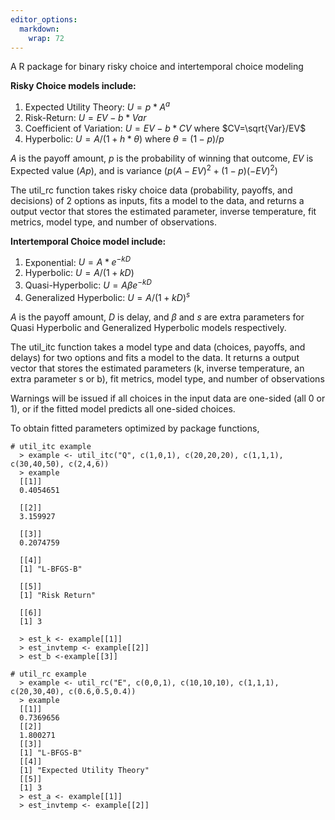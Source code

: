 ```yaml
---
editor_options: 
  markdown: 
    wrap: 72
---
```


A R package for binary risky choice and intertemporal choice modeling

**Risky Choice models include:**

1.  Expected Utility Theory: $U = p*A^a$
2.  Risk-Return: $U=EV - b*Var$
3.  Coefficient of Variation: $U=EV-b*CV$ where $CV=\sqrt{Var}/EV$
4.  Hyperbolic: $U=A/(1+h*\theta)$ where $\theta = (1-p)/p$

$A$ is the payoff amount, $p$ is the probability of winning that
outcome, $EV$ is Expected value ($Ap$), and is variance
($p(A-EV)^2 +(1-p)(-EV)^2$)

The util_rc function takes risky choice data (probability, payoffs, and
decisions) of 2 options as inputs, fits a model to the data, and returns
a output vector that stores the estimated parameter, inverse
temperature, fit metrics, model type, and number of observations.

**Intertemporal Choice model include:**

1.  Exponential: $U=A*e^{-kD}$
2.  Hyperbolic: $U=A/(1+kD)$
3.  Quasi-Hyperbolic: $U=A\beta e^{-kD}$
4.  Generalized Hyperbolic: $U=A/(1+kD)^{s}$

$A$ is the payoff amount, $D$ is delay, and $\beta$ and $s$ are extra
parameters for Quasi Hyperbolic and Generalized Hyperbolic models
respectively.

The util_itc function takes a model type and data (choices, payoffs, and
delays) for two options and fits a model to the data. It returns a
output vector that stores the estimated parameters (k, inverse
temperature, an extra parameter s or b), fit metrics, model type, and
number of observations

Warnings will be issued if all choices in the input data are one-sided
(all 0 or 1), or if the fitted model predicts all one-sided choices.

To obtain fitted parameters optimized by package functions,

```{=R}
# util_itc example
  > example <- util_itc("Q", c(1,0,1), c(20,20,20), c(1,1,1), c(30,40,50), c(2,4,6)) 
  > example
  [[1]]
  0.4054651 

  [[2]]
  3.159927 

  [[3]]
  0.2074759 

  [[4]]
  [1] "L-BFGS-B"

  [[5]]
  [1] "Risk Return"

  [[6]]
  [1] 3

  > est_k <- example[[1]]
  > est_invtemp <- example[[2]] 
  > est_b <-example[[3]]
```
```{=R}
# util_rc example
  > example <- util_rc("E", c(0,0,1), c(10,10,10), c(1,1,1), c(20,30,40), c(0.6,0.5,0.4))
  > example
  [[1]]
  0.7369656
  [[2]]
  1.800271  
  [[3]]
  [1] "L-BFGS-B"
  [[4]]
  [1] "Expected Utility Theory"
  [[5]]
  [1] 3
  > est_a <- example[[1]]
  > est_invtemp <- example[[2]] 
```

